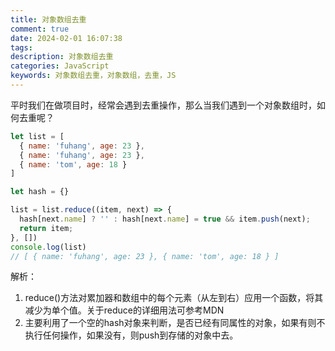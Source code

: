 ```yaml
---
title: 对象数组去重
comment: true
date: 2024-02-01 16:07:38
tags:
description: 对象数组去重
categories: JavaScript
keywords: 对象数组去重，对象数组，去重，JS
---
```


平时我们在做项目时，经常会遇到去重操作，那么当我们遇到一个对象数组时，如何去重呢？
<!-- more -->
```js
let list = [
  { name: 'fuhang', age: 23 },
  { name: 'fuhang', age: 23 },
  { name: 'tom', age: 18 }
]

let hash = {}

list = list.reduce((item, next) => {
  hash[next.name] ? '' : hash[next.name] = true && item.push(next);
  return item;
}, [])
console.log(list)
// [ { name: 'fuhang', age: 23 }, { name: 'tom', age: 18 } ]
```

解析：
1. reduce()方法对累加器和数组中的每个元素（从左到右）应用一个函数，将其减少为单个值。关于reduce的详细用法可参考MDN
2. 主要利用了一个空的hash对象来判断，是否已经有同属性的对象，如果有则不执行任何操作，如果没有，则push到存储的对象中去。

